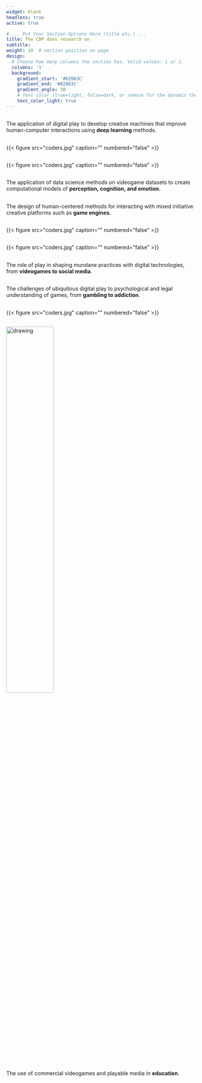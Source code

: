 ```yaml
---
widget: blank
headless: true
active: true

# ... Put Your Section Options Here (title etc.) ...
title: The CDP does research on
subtitle:
weight: 10  # section position on page
design:
  # Choose how many columns the section has. Valid values: 1 or 2.
  columns: '1'
  background:
    gradient_start: '#02063C'
    gradient_end: '#02063C'
    gradient_angle: 30
    # Text color (true=light, false=dark, or remove for the dynamic theme color).
    text_color_light: true
---
```

<div class="row">
  <div class="column2">
    <h2></h2>
    <p>
        The application of digital play to develop creative machines that improve human-computer interactions using <strong>deep learning</strong> methods.
    </p>
  </div>
  <div class="column2">
    <h2></h2>
    <p>
        {{< figure src="coders.jpg" caption="" numbered="false" >}}
    </p>
  </div>
</div>

<div class="row">
  <div class="column2">
    <h2></h2>
    <p>
        {{< figure src="coders.jpg" caption="" numbered="false" >}}
    </p>
  </div>
  <div class="column2">
    <h2></h2>
    <p>
        The application of data science methods on videogame datasets to create computational models of <strong>perception, cognition, and emotion.</strong>
    </p>
  </div>
</div>

<div class="row">
  <div class="column2">
    <h2></h2>
    <p>
        The design of human-centered methods for interacting with mixed initiative creative platforms such as <strong>game engines</strong>.
    </p>
  </div>
  <div class="column2">
    <h2></h2>
    <p>
        {{< figure src="coders.jpg" caption="" numbered="false" >}}
    </p>
  </div>
</div>

<div class="row">
  <div class="column2">
    <h2></h2>
    <p>
        {{< figure src="coders.jpg" caption="" numbered="false" >}}
    </p>
  </div>
  <div class="column2">
    <h2></h2>
    <p>
        The role of play in shaping mundane practices with digital technologies, from <strong>videogames to social media</strong>.
    </p>
  </div>
</div>

<div class="row">
  <div class="column2">
    <h2></h2>
    <p>
        The challenges of ubiquitous digital play to psychological and legal understanding of games, from <strong>gambling to addiction</strong>.
    </p>
  </div>
  <div class="column2">
    <h2></h2>
    <p>
        {{< figure src="coders.jpg" caption="" numbered="false" >}}
    </p>
  </div>
</div>

<div class="row">
  <div class="column2">
    <h2></h2>
    <p>
        <img src="../../assets/media/coders.jpg" alt="drawing" width="50%"/>    </p>
  </div>
  <div class="column2">
    <h2></h2>
    <p>
        The use of commercial videogames and playable media in <strong>education</strong>.
    </p>
  </div>
</div>

